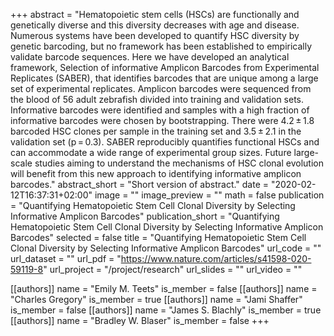 +++
abstract = "Hematopoietic stem cells (HSCs) are functionally and genetically diverse and this diversity decreases with age and disease. Numerous systems have been developed to quantify HSC diversity by genetic barcoding, but no framework has been established to empirically validate barcode sequences. Here we have developed an analytical framework, Selection of informative Amplicon Barcodes from Experimental Replicates (SABER), that identifies barcodes that are unique among a large set of experimental replicates. Amplicon barcodes were sequenced from the blood of 56 adult zebrafish divided into training and validation sets. Informative barcodes were identified and samples with a high fraction of informative barcodes were chosen by bootstrapping. There were 4.2 ± 1.8 barcoded HSC clones per sample in the training set and 3.5 ± 2.1 in the validation set (p = 0.3). SABER reproducibly quantifies functional HSCs and can accommodate a wide range of experimental group sizes. Future large-scale studies aiming to understand the mechanisms of HSC clonal evolution will benefit from this new approach to identifying informative amplicon barcodes."
abstract_short = "Short version of abstract."
date = "2020-02-12T16:37:31+02:00"
image = ""
image_preview = ""
math = false
publication = "Quantifying Hematopoietic Stem Cell Clonal Diversity by Selecting Informative Amplicon Barcodes"
publication_short = "Quantifying Hematopoietic Stem Cell Clonal Diversity by Selecting Informative Amplicon Barcodes"
selected = false
title = "Quantifying Hematopoietic Stem Cell Clonal Diversity by Selecting Informative Amplicon Barcodes"
url_code = ""
url_dataset = ""
url_pdf = "https://www.nature.com/articles/s41598-020-59119-8"
url_project = "/project/research"
url_slides = ""
url_video = ""

[[authors]]
    name = "Emily M. Teets"
    is_member = false
[[authors]]
    name = "Charles Gregory"
    is_member = true
[[authors]]
    name = "Jami Shaffer"
    is_member = false
[[authors]]
    name = "James S. Blachly"
    is_member = true
[[authors]]
    name = "Bradley W. Blaser"
    is_member = false
+++